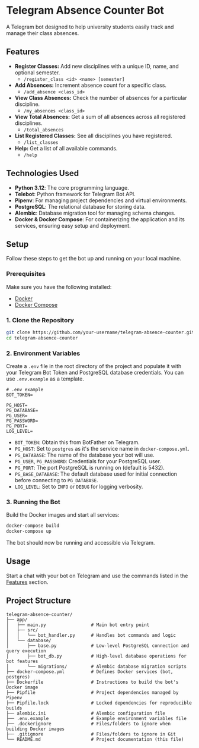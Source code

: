# Telegram Absence Counter Bot

A Telegram bot designed to help university students easily track and manage their class absences.

## Features

*   **Register Classes:** Add new disciplines with a unique ID, name, and optional semester.
    *   `/register_class <id> <name> [semester]`
*   **Add Absences:** Increment absence count for a specific class.
    *   `/add_absence <class_id>`
*   **View Class Absences:** Check the number of absences for a particular discipline.
    *   `/my_absences <class_id>`
*   **View Total Absences:** Get a sum of all absences across all registered disciplines.
    *   `/total_absences`
*   **List Registered Classes:** See all disciplines you have registered.
    *   `/list_classes`
*   **Help:** Get a list of all available commands.
    *   `/help`

## Technologies Used

*   **Python 3.12**: The core programming language.
*   **Telebot**: Python framework for Telegram Bot API.
*   **Pipenv**: For managing project dependencies and virtual environments.
*   **PostgreSQL**: The relational database for storing data.
*   **Alembic**: Database migration tool for managing schema changes.
*   **Docker & Docker Compose**: For containerizing the application and its services, ensuring easy setup and deployment.

## Setup

Follow these steps to get the bot up and running on your local machine.

### Prerequisites

Make sure you have the following installed:

*   [Docker](https://docs.docker.com/get-docker/)
*   [Docker Compose](https://docs.docker.com/compose/install/)

### 1. Clone the Repository

```bash
git clone https://github.com/your-username/telegram-absence-counter.git # Replace with your actual repo URL
cd telegram-absence-counter
```

### 2. Environment Variables

Create a `.env` file in the root directory of the project and populate it with your Telegram Bot Token and PostgreSQL database credentials. You can use `.env.example` as a template.

```
# .env example
BOT_TOKEN=

PG_HOST=
PG_DATABASE=
PG_USER=
PG_PASSWORD=
PG_PORT=
LOG_LEVEL=
```

*   `BOT_TOKEN`: Obtain this from BotFather on Telegram.
*   `PG_HOST`: Set to `postgres` as it's the service name in `docker-compose.yml`.
*   `PG_DATABASE`: The name of the database your bot will use.
*   `PG_USER`, `PG_PASSWORD`: Credentials for your PostgreSQL user.
*   `PG_PORT`: The port PostgreSQL is running on (default is 5432).
*   `PG_BASE_DATABASE`: The default database used for initial connection before connecting to `PG_DATABASE`.
*   `LOG_LEVEL`: Set to `INFO` or `DEBUG` for logging verbosity.

### 3. Running the Bot

Build the Docker images and start all services:

```bash
docker-compose build
docker-compose up
```

The bot should now be running and accessible via Telegram.

## Usage

Start a chat with your bot on Telegram and use the commands listed in the [Features](#features) section.

## Project Structure

```
telegram-absence-counter/
├── app/
│   ├── main.py                 # Main bot entry point
│   ├── src/
│   │   └── bot_handler.py      # Handles bot commands and logic
│   └── database/
│       ├── base.py             # Low-level PostgreSQL connection and query execution
│       ├── bot_db.py           # High-level database operations for bot features
│       └── migrations/         # Alembic database migration scripts
├── docker-compose.yml          # Defines Docker services (bot, postgres)
├── Dockerfile                  # Instructions to build the bot's Docker image
├── Pipfile                     # Project dependencies managed by Pipenv
├── Pipfile.lock                # Locked dependencies for reproducible builds
├── alembic.ini                 # Alembic configuration file
├── .env.example                # Example environment variables file
├── .dockerignore               # Files/folders to ignore when building Docker images
├── .gitignore                  # Files/folders to ignore in Git
└── README.md                   # Project documentation (this file)
```
